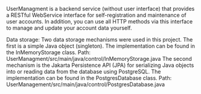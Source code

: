 UserManagment is a backend service (without user interface)  that provides a RESTful WebService interface for self-registration and maintenance of user accounts. In addition, you can use all  HTTP methods via this interface to manage and update your account data yourself.

Data storage:
Two data storage mechanisms were used in this project. 
The first is a simple Java object (singleton). The implementation can be found in the InMemoryStorage class. 
Path: UserManagment/src/main/java/control/InMemoryStorage.java 
The second mechanism is the Jakarta Persistence API (JPA) for serializing Java objects into or reading data from the database using PostgreSQL. The implementation can be found in the PostgresDatabase class. 
Path: UserManagement/src/main/java/control/PostgresDatabase.java

